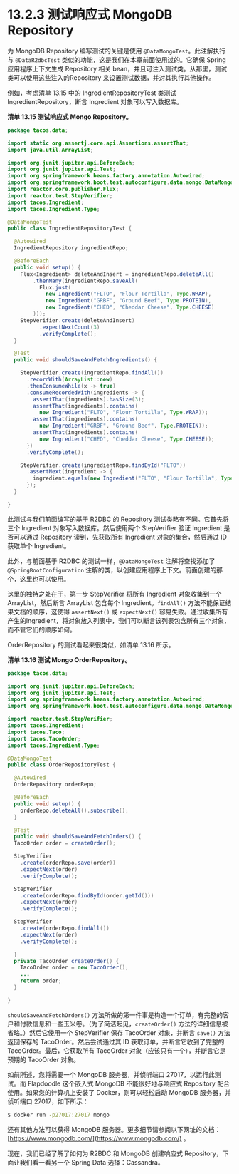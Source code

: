# 13.2.3 测试响应式 MongoDB Repository

为 MongoDB Repository  编写测试的关键是使用 `@DataMongoTest`。此注解执行与 `@DataR2dbcTest` 类似的功能，这是我们在本章前面使用过的。它确保 Spring 应用程序上下文生成 Repository 相关 bean，并且可注入测试类。从那里，测试类可以使用这些注入的Repository 来设置测试数据，并对其执行其他操作。

例如，考虑清单 13.15 中的 IngredientRepositoryTest 类测试 IngredientRepository，断言 Ingredient 对象可以写入数据库。

**清单 13.15 测试响应式 Mongo Repository。**

```java
package tacos.data;

import static org.assertj.core.api.Assertions.assertThat;
import java.util.ArrayList;

import org.junit.jupiter.api.BeforeEach;
import org.junit.jupiter.api.Test;
import org.springframework.beans.factory.annotation.Autowired;
import org.springframework.boot.test.autoconfigure.data.mongo.DataMongoTest;
import reactor.core.publisher.Flux;
import reactor.test.StepVerifier;
import tacos.Ingredient;
import tacos.Ingredient.Type;

@DataMongoTest
public class IngredientRepositoryTest {

  @Autowired
  IngredientRepository ingredientRepo;

  @BeforeEach
  public void setup() {
    Flux<Ingredient> deleteAndInsert = ingredientRepo.deleteAll()
        .thenMany(ingredientRepo.saveAll(
          Flux.just(
            new Ingredient("FLTO", "Flour Tortilla", Type.WRAP),
            new Ingredient("GRBF", "Ground Beef", Type.PROTEIN),
            new Ingredient("CHED", "Cheddar Cheese", Type.CHEESE)
        )));
    StepVerifier.create(deleteAndInsert)
          .expectNextCount(3)
          .verifyComplete();
  }

  @Test
  public void shouldSaveAndFetchIngredients() {

    StepVerifier.create(ingredientRepo.findAll())
      .recordWith(ArrayList::new)
      .thenConsumeWhile(x -> true)
      .consumeRecordedWith(ingredients -> {
        assertThat(ingredients).hasSize(3);
        assertThat(ingredients).contains(
          new Ingredient("FLTO", "Flour Tortilla", Type.WRAP));
        assertThat(ingredients).contains(
          new Ingredient("GRBF", "Ground Beef", Type.PROTEIN));
        assertThat(ingredients).contains(
          new Ingredient("CHED", "Cheddar Cheese", Type.CHEESE));
      })
      .verifyComplete();

    StepVerifier.create(ingredientRepo.findById("FLTO"))
      .assertNext(ingredient -> {
        ingredient.equals(new Ingredient("FLTO", "Flour Tortilla", Type.WRAP));
      });
  }

}

```

此测试与我们前面编写的基于 R2DBC 的 Repository 测试类略有不同。它首先将三个 Ingredient 对象写入数据库。然后使用两个 StepVerifier 验证 Ingredient 是否可以通过 Repository 读到，先获取所有 Ingredient 对象的集合，然后通过 ID 获取单个 Ingredient。

此外，与前面基于 R2DBC 的测试一样，`@DataMongoTest` 注解将查找添加了 `@SpringBootConfiguration` 注解的类，以创建应用程序上下文。前面创建的那个，这里也可以使用。

这里的独特之处在于，第一步 StepVerifier 将所有 Ingredient 对象收集到一个 ArrayList，然后断言 ArrayList 包含每个 Ingredient。`findAll()` 方法不能保证结果文档的顺序，这使得 `assertNext()` 或  `expectNext()` 容易失败。通过收集所有产生的Ingredient，将对象放入列表中，我们可以断言该列表包含所有三个对象，而不管它们的顺序如何。

OrderRepository 的测试看起来很类似，如清单 13.16 所示。

**清单 13.16 测试 Mongo OrderRepository。**

```java
package tacos.data;

import org.junit.jupiter.api.BeforeEach;
import org.junit.jupiter.api.Test;
import org.springframework.beans.factory.annotation.Autowired;
import org.springframework.boot.test.autoconfigure.data.mongo.DataMongoTest;

import reactor.test.StepVerifier;
import tacos.Ingredient;
import tacos.Taco;
import tacos.TacoOrder;
import tacos.Ingredient.Type;

@DataMongoTest
public class OrderRepositoryTest {

  @Autowired
  OrderRepository orderRepo;

  @BeforeEach
  public void setup() {
    orderRepo.deleteAll().subscribe();
  }

  @Test
  public void shouldSaveAndFetchOrders() {
  TacoOrder order = createOrder();

  StepVerifier
    .create(orderRepo.save(order))
    .expectNext(order)
    .verifyComplete();

  StepVerifier
    .create(orderRepo.findById(order.getId()))
    .expectNext(order)
    .verifyComplete();

  StepVerifier
    .create(orderRepo.findAll())
    .expectNext(order)
    .verifyComplete();

  }
  private TacoOrder createOrder() {
    TacoOrder order = new TacoOrder();
    ...
    return order;
  }

}
```

`shouldSaveAndFetchOrders()` 方法所做的第一件事是构造一个订单，有完整的客户和付款信息和一些玉米卷。（为了简洁起见，`createOrder()` 方法的详细信息被省略。）然后它使用一个 StepVerifier 保存 TacoOrder 对象，并断言 `save()` 方法返回保存的 TacoOrder。然后尝试通过其 ID 获取订单，并断言它收到了完整的 TacoOrder。最后，它获取所有 TacoOrder 对象（应该只有一个），并断言它是预期的 TacoOrder 对象。

如前所述，您将需要一个 MongoDB 服务器，并侦听端口 27017，以运行此测试。而 Flapdoodle 这个嵌入式 MongoDB 不能很好地与响应式 Repository 配合使用。如果您的计算机上安装了 Docker，则可以轻松启动 MongoDB 服务器，并侦听端口 27017，如下所示：

```bash
$ docker run -p27017:27017 mongo
```

还有其他方法可以获得 MongoDB 服务器。更多细节请参阅以下网址的文档：[https://www.mongodb.com/](https://www.mongodb.com/) 。

现在，我们已经了解了如何为 R2BDC  和 MongoDB 创建响应式 Repository，下面让我们看一看另一个 Spring Data 选择：Cassandra。
